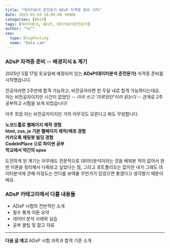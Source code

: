 ```yaml
---
title: "데이터분석 준전문가 ADsP 자격증 준비 시작"
date: 2025-05-03 10:00:00 +0900
categories: [ADsP]
tags: [데이터분석, ADsP, 데이터분석준전문가]
author: "*o^"
seo:
  type: BlogPosting
  name: "Data Lab"
---
```


### ADsP 자격증 준비 -- 배경지식 & 계기
2025년 5월 17일 토요일에 예정되어 있는 <span class="text-blue"><strong>ADsP(데이터분석 준전문가)</strong></span> 자격증 준비를 시작했습니다.

전공자라면 2주만에 합격 가능하고, 비전공자라면 한 두달 내로 합격 가능하다는데요. 저는 비전공자이지만 시간이 없었던 _-- 이라 쓰고 '미루었던'이라 읽는다 --_ 관계로 2주 공부하고 시험을 보게 되었습니다!

아주 쪼끔 아는 비전공자이지만 거의 아무것도 모른다고 봐도 무방합니다.

<div class="memo-box"><strong>
노코드툴로 웹페이지 제작 경험<br>
html, css, js 기본 웹페이지 제작/배포 경험<br>
카카오톡 채팅봇 빌딩 경험<br>
CodeInPlace 으로 파이썬 공부<br>
학교에서 약간의 spss</strong>
</div>

도전하게 된 계기는 아무래도 전문적으로 데이터분석이라는 것을 배워본 적이 없어서 <span class="text-blue">한 번 이론을 정리해서 다뤄보고 싶었다</span>는 점, 그리고 포트폴리오는 없지만 내가 그래도 <span class="text-blue">데이터분석에 관해 이정도는 안다를 보여줄 무언가</span>가 있었으면 좋겠다고 생각했기 때문이에요.

### ADsP 카테고리에서 다룰 내용들
- ADsP 시험의 전반적인 소개
- 필수 통계 이론 요약
- 데이터 분석 사례와 실습
- 공부 꿀팁 및 참고 자료


---

**다음 글 예고** ADsP 시험 과목과 합격 기준 소개
<br>
<br>
